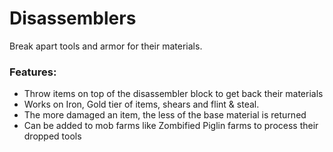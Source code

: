 
# Disassemblers <!--$headerTitle--><!--$pmc:delete-->

Break apart tools and armor for their materials.<!--$pmc:headerSize-->

### Features:
- Throw items on top of the disassembler block to get back their materials
- Works on Iron, Gold tier of items, shears and flint & steal.
- The more damaged an item, the less of the base material is returned
- Can be added to mob farms like Zombified Piglin farms to process their dropped tools
